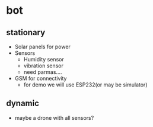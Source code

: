 # bot

## stationary

* Solar panels for power
* Sensors
  * Humidity sensor
  * vibration sensor
  * need parmas....
* GSM for connectivity
  * for demo we will use ESP232(or may be simulator)

## dynamic

* maybe a drone with all sensors?